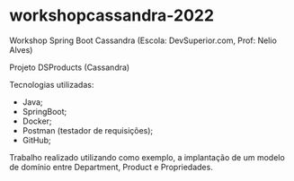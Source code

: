 # workshopcassandra-2022
Workshop Spring Boot Cassandra (Escola: DevSuperior.com, Prof: Nelio Alves)

Projeto DSProducts (Cassandra)

Tecnologias utilizadas:

- Java;
- SpringBoot;
- Docker;
- Postman (testador de requisições);
- GitHub;

Trabalho realizado utilizando como exemplo, a implantação de um modelo de domínio entre Department, Product e Propriedades.


